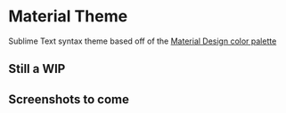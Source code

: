# Material Theme

Sublime Text syntax theme based off of the [Material Design color palette](http://www.google.com/design/spec/style/color.html)

## Still a WIP

## Screenshots to come
